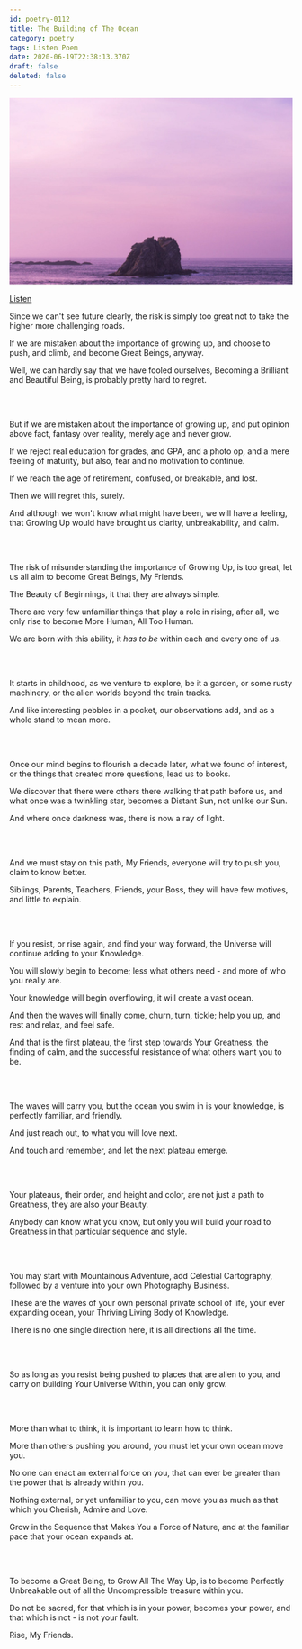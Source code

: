 ```yaml
---
id: poetry-0112
title: The Building of The Ocean
category: poetry
tags: Listen Poem
date: 2020-06-19T22:38:13.370Z
draft: false
deleted: false
---
```


![Illustration](image/poetry-0112-illustration.jpg)

[Listen](audio/poetry-0112.mp3)

Since we can't see future clearly,
the risk is simply too great not to take the higher more challenging roads.

If we are mistaken about the importance of growing up,
and choose to push, and climb, and become Great Beings, anyway.

Well, we can hardly say that we have fooled ourselves,
Becoming a Brilliant and Beautiful Being, is probably pretty hard to regret.

<br><br>

But if we are mistaken about the importance of growing up,
and put opinion above fact, fantasy over reality, merely age and never grow.

If we reject real education for grades, and GPA, and a photo op,
and a mere feeling of maturity, but also, fear and no motivation to continue.

If we reach the age of retirement,
confused, or breakable, and lost.

Then we will regret this,
surely.

And although we won't know what might have been, we will have a feeling,
that Growing Up would have brought us clarity, unbreakability, and calm.

<br><br>

The risk of misunderstanding the importance of Growing Up,
is too great, let us all aim to become Great Beings, My Friends.

The Beauty of Beginnings,
it that they are always simple.

There are very few unfamiliar things that play a role in rising,
after all, we only rise to become More Human, All Too Human.

We are born with this ability,
it _has to be_ within each and every one of us.

<br><br>


It starts in childhood, as we venture to explore,
be it a garden, or some rusty machinery, or the alien worlds beyond the train tracks.

And like interesting pebbles in a pocket, our observations add,
and as a whole stand to mean more.

<br><br>

Once our mind begins to flourish a decade later,
what we found of interest, or the things that created more questions, lead us to books.

We discover that there were others there walking that path before us,
and what once was a twinkling star, becomes a Distant Sun, not unlike our Sun.

And where once darkness was,
there is now a ray of light.

<br><br>

And we must stay on this path, My Friends,
everyone will try to push you, claim to know better.

Siblings, Parents, Teachers, Friends, your Boss,
they will have few motives, and little to explain.

<br><br>

If you resist, or rise again, and find your way forward,
the Universe will continue adding to your Knowledge.

You will slowly begin to become;
less what others need - and more of who you really are.

Your knowledge will begin overflowing,
it will create a vast ocean.

And then the waves will finally come,
churn, turn, tickle; help you up, and rest and relax, and feel safe.

And that is the first plateau, the first step towards Your Greatness,
the finding of calm, and the successful resistance of what others want you to be.

<br><br>

The waves will carry you,
but the ocean you swim in is your knowledge, is perfectly familiar, and friendly.

And just reach out,
to what you will love next.

And touch and remember,
and let the next plateau emerge.

<br><br>

Your plateaus, their order, and height and color, are not just a path to Greatness,
they are also your Beauty.

Anybody can know what you know,
but only you will build your road to Greatness in that particular sequence and style.

<br><br>

You may start with Mountainous Adventure, add Celestial Cartography,
followed by a venture into your own Photography Business.

These are the waves of your own personal private school of life,
your ever expanding ocean, your Thriving Living Body of Knowledge.

There is no one single direction here,
it is all directions all the time.

<br><br>

So as long as you resist being pushed to places that are alien to you,
and carry on building Your Universe Within, you can only grow.

<br><br>

More than what to think,
it is important to learn how to think.

More than others pushing you around,
you must let your own ocean move you.

No one can enact an external force on you,
that can ever be greater than the power that is already within you.

Nothing external, or yet unfamiliar to you,
can move you as much as that which you Cherish, Admire and Love.

Grow in the Sequence that Makes You a Force of Nature,
and at the familiar pace that your ocean expands at.

<br><br>

To become a Great Being, to Grow All The Way Up,
is to become Perfectly Unbreakable out of all the Uncompressible treasure within you.

Do not be sacred, for that which is in your power, becomes your power,
and that which is not - is not your fault.

Rise,
My Friends.
